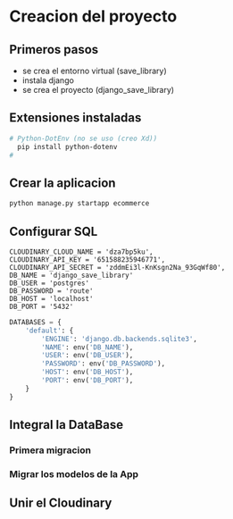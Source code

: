# Creacion del proyecto

## Primeros pasos
  - se crea el entorno virtual (save_library)
  - instala django
  - se crea el proyecto (django_save_library)

## Extensiones instaladas

```` bash
# Python-DotEnv (no se uso (creo Xd))
  pip install python-dotenv
#
````
## Crear la aplicacion

```bash
python manage.py startapp ecommerce
```

## Configurar SQL

````
CLOUDINARY_CLOUD_NAME = 'dza7bp5ku',
CLOUDINARY_API_KEY = '651588235946771',
CLOUDINARY_API_SECRET = 'zddmEi3l-KnKsgn2Na_93GqWf80',
DB_NAME = 'django_save_library'
DB_USER = 'postgres'
DB_PASSWORD = 'route'
DB_HOST = 'localhost'
DB_PORT = '5432'
````

```` python
DATABASES = {
    'default': {
        'ENGINE': 'django.db.backends.sqlite3',
        'NAME': env('DB_NAME'),
        'USER': env('DB_USER'),
        'PASSWORD': env('DB_PASSWORD'),
        'HOST': env('DB_HOST'),
        'PORT': env('DB_PORT'),
    }
}
````

## Integral la DataBase

### Primera migracion

### Migrar los modelos de la App

## Unir el Cloudinary
